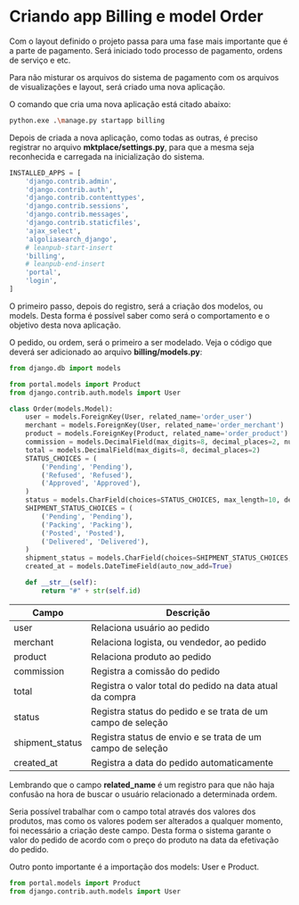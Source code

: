 # Criando app Billing e model Order

Com o layout definido o projeto passa para uma fase mais importante que é a parte de pagamento. Será iniciado todo processo de pagamento, ordens de serviço e etc.

Para não misturar os arquivos do sistema de pagamento com os arquivos de visualizações e layout, será criado uma nova aplicação.

O comando que cria uma nova aplicação está citado abaixo:

```sh
python.exe .\manage.py startapp billing
```

Depois de criada a nova aplicação, como todas as outras, é preciso registrar no arquivo **mktplace/settings.py**, para que a mesma seja reconhecida e carregada na inicialização do sistema.

```py
INSTALLED_APPS = [
    'django.contrib.admin',
    'django.contrib.auth',
    'django.contrib.contenttypes',
    'django.contrib.sessions',
    'django.contrib.messages',
    'django.contrib.staticfiles',
    'ajax_select',
    'algoliasearch_django',
    # leanpub-start-insert
    'billing',
    # leanpub-end-insert    
    'portal',
    'login',    
]
```

O primeiro passo, depois do registro, será a criação dos modelos, ou models. Desta forma é possível saber como será o comportamento e o objetivo desta nova aplicação.

O pedido, ou ordem, será o primeiro a ser modelado. Veja o código que deverá ser adicionado ao arquivo **billing/models.py**:

```py
from django.db import models

from portal.models import Product
from django.contrib.auth.models import User

class Order(models.Model):
    user = models.ForeignKey(User, related_name='order_user')
    merchant = models.ForeignKey(User, related_name='order_merchant')
    product = models.ForeignKey(Product, related_name='order_product')
    commission = models.DecimalField(max_digits=8, decimal_places=2, null=True)
    total = models.DecimalField(max_digits=8, decimal_places=2)
    STATUS_CHOICES = (
        ('Pending', 'Pending'),
        ('Refused', 'Refused'),
        ('Approved', 'Approved'),
    )
    status = models.CharField(choices=STATUS_CHOICES, max_length=10, default="Pending")
    SHIPMENT_STATUS_CHOICES = (
        ('Pending', 'Pending'),
        ('Packing', 'Packing'),
        ('Posted', 'Posted'),
        ('Delivered', 'Delivered'),
    )
    shipment_status = models.CharField(choices=SHIPMENT_STATUS_CHOICES, default="Pending")
    created_at = models.DateTimeField(auto_now_add=True)

    def __str__(self):
        return "#" + str(self.id)
```

| Campo           | Descrição                                                   |
|-----------------|-------------------------------------------------------------|
| user            | Relaciona usuário ao pedido    								|
| merchant        | Relaciona logista, ou vendedor, ao pedido					|
| product         | Relaciona produto ao pedido     							|
| commission      | Registra a comissão do pedido    							|
| total           | Registra o valor total do pedido na data atual da compra    |
| status          | Registra status do pedido e se trata de um campo de seleção |
| shipment_status | Registra status de envio e se trata de um campo de seleção  |
| created_at      | Registra a data do pedido automaticamente                   |

Lembrando que o campo **related_name** é um registro para que não haja confusão na hora de buscar o usuário relacionado a determinada ordem.

Seria possível trabalhar com o campo total através dos valores dos produtos, mas como os valores podem ser alterados a qualquer momento, foi necessário a criação deste campo. Desta forma o sistema garante o valor do pedido de acordo com o preço do produto na data da efetivação do pedido.

Outro ponto importante é a importação dos models: User e Product.

```py
from portal.models import Product
from django.contrib.auth.models import User
```